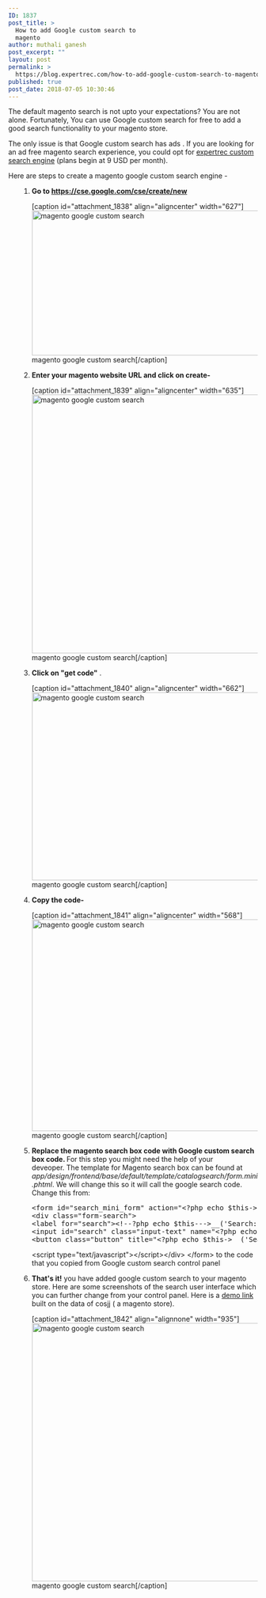 ```yaml
---
ID: 1837
post_title: >
  How to add Google custom search to
  magento
author: muthali ganesh
post_excerpt: ""
layout: post
permalink: >
  https://blog.expertrec.com/how-to-add-google-custom-search-to-magento/
published: true
post_date: 2018-07-05 10:30:46
---
```

The default magento search is not upto your expectations? You are not alone. Fortunately, You can use Google custom search for free to add a good search functionality to your magento store.

The only issue is that Google custom search has ads . If you are looking for an ad free magento search experience, you could opt for <a href="https://cse.expertrec.com?platform=cse">expertrec custom search engine</a> (plans begin at 9 USD per month).

Here are steps to create a magento google custom search engine -
<ol>
 	<li style="list-style-type: none">
<ol>
 	<li><strong>Go to <a href="https://cse.google.com/cse/create/new" target="_blank" rel="noopener">https://cse.google.com/cse/create/new</a></strong>

[caption id="attachment_1838" align="aligncenter" width="627"]<img src="https://blog.expertrec.com/wp-content/uploads/2018/07/gcse1.png" alt="magento google custom search" width="627" height="293" class="wp-image-1838" /> magento google custom search[/caption]</li>
 	<li><strong>Enter your magento website URL and click on create- </strong>

[caption id="attachment_1839" align="aligncenter" width="635"]<img src="https://blog.expertrec.com/wp-content/uploads/2018/07/gcse2.png" alt="magento google custom search" width="635" height="523" class="wp-image-1839" /> magento google custom search[/caption]</li>
 	<li><strong>Click on "get code"</strong> .

[caption id="attachment_1840" align="aligncenter" width="662"]<img src="https://blog.expertrec.com/wp-content/uploads/2018/07/gcse3.png" alt="magento google custom search" width="662" height="380" class="wp-image-1840" /> magento google custom search[/caption]</li>
 	<li><strong>Copy the code-</strong>

[caption id="attachment_1841" align="aligncenter" width="568"]<img src="https://blog.expertrec.com/wp-content/uploads/2018/07/gcse4.png" alt="magento google custom search" width="568" height="428" class="wp-image-1841 size-full" /> magento google custom search[/caption]</li>
 	<li><strong>Replace the magento search box code with Google custom search box code. </strong> For this step you might need the help of your deveoper. <span><span><span>The template for Magento search box can be found at <em>app/design/frontend/base/default/template/catalogsearch/form.mini.phtml</em>. We will change this so it will call the google search code. Change this from:</span></span></span>
<pre>&lt;form id="search_mini_form" action="&lt;?php echo $this-&gt;helper('catalogsearch')-&gt;getResultUrl() ?&gt;" method="get"&gt;
&lt;div class="form-search"&gt;
&lt;label for="search"&gt;&lt;!--?php echo $this---&gt;__('Search:') ?&gt;&lt;/label&gt;
&lt;input id="search" class="input-text" name="&lt;?php echo $this-&gt;helper('catalogsearch')-&gt;getQueryParamName() ?&gt;" type="text" value="&lt;?php echo $this-&gt;helper('catalogsearch')-&gt;getEscapedQueryText() ?&gt;"&gt;
&lt;button class="button" title="&lt;?php echo $this-&gt;__('Search') ?&gt;"&gt;&lt;span&gt;&lt;span&gt;&lt;!--?php echo $this---&gt;__('Search') ?&gt;&lt;/span&gt;&lt;/span&gt;&lt;/button&gt;</pre>
&lt;script type="text/javascript"&gt;&lt;/script&gt;&lt;/div&gt; &lt;/form&gt; to the code that you copied from Google custom search control panel</li>
 	<li><strong>That's it!</strong> you have added google custom search to your magento store. Here are some screenshots of the search user interface which you can further change from your control panel. Here is a <a href="https://cse.google.com/cse/create/getcode?cx=012278024424817052234%3Aocuhgvaknyy" target="_blank" rel="noopener">demo link</a> built on the data of cosjj ( a magento store).

[caption id="attachment_1842" align="alignnone" width="935"]<img src="https://blog.expertrec.com/wp-content/uploads/2018/07/gcse5.png" alt="magento google custom search" width="935" height="522" class="wp-image-1842 size-full" /> magento google custom search[/caption]</li>
</ol>
</li>
</ol>
&nbsp;

&nbsp;